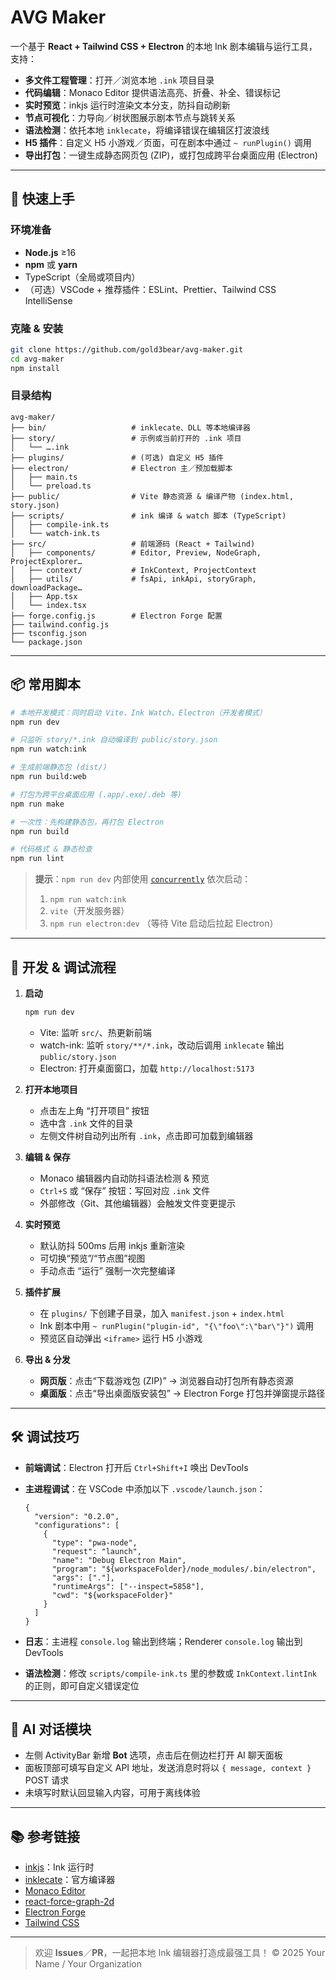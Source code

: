 # AVG Maker

一个基于 **React + Tailwind CSS + Electron** 的本地 Ink 剧本编辑与运行工具，支持：

- **多文件工程管理**：打开／浏览本地 `.ink` 项目目录  
- **代码编辑**：Monaco Editor 提供语法高亮、折叠、补全、错误标记  
- **实时预览**：inkjs 运行时渲染文本分支，防抖自动刷新  
- **节点可视化**：力导向／树状图展示剧本节点与跳转关系  
- **语法检测**：依托本地 `inklecate`，将编译错误在编辑区打波浪线  
- **H5 插件**：自定义 H5 小游戏／页面，可在剧本中通过 `~ runPlugin()` 调用  
- **导出打包**：一键生成静态网页包 (ZIP)，或打包成跨平台桌面应用 (Electron)

---

## 🚀 快速上手

### 环境准备

- **Node.js** ≥16  
- **npm** 或 **yarn**  
- TypeScript（全局或项目内）  
- （可选）VSCode + 推荐插件：ESLint、Prettier、Tailwind CSS IntelliSense

### 克隆 & 安装

```bash
git clone https://github.com/gold3bear/avg-maker.git
cd avg-maker
npm install
```

### 目录结构

```
avg-maker/
├── bin/                   # inklecate、DLL 等本地编译器
├── story/                 # 示例或当前打开的 .ink 项目
│   └── ….ink
├── plugins/               # (可选) 自定义 H5 插件
├── electron/              # Electron 主／预加载脚本
│   ├── main.ts
│   └── preload.ts
├── public/                # Vite 静态资源 & 编译产物 (index.html, story.json)
├── scripts/               # ink 编译 & watch 脚本 (TypeScript)
│   ├── compile-ink.ts
│   └── watch-ink.ts
├── src/                   # 前端源码 (React + Tailwind)
│   ├── components/        # Editor, Preview, NodeGraph, ProjectExplorer…
│   ├── context/           # InkContext, ProjectContext
│   ├── utils/             # fsApi, inkApi, storyGraph, downloadPackage…
│   ├── App.tsx
│   └── index.tsx
├── forge.config.js        # Electron Forge 配置
├── tailwind.config.js     
├── tsconfig.json          
└── package.json           
```

---

## 📦 常用脚本

```bash
# 本地开发模式：同时启动 Vite、Ink Watch、Electron（开发者模式）
npm run dev

# 只监听 story/*.ink 自动编译到 public/story.json
npm run watch:ink

# 生成前端静态包 (dist/)
npm run build:web

# 打包为跨平台桌面应用 (.app/.exe/.deb 等)
npm run make

# 一次性：先构建静态包，再打包 Electron
npm run build

# 代码格式 & 静态检查
npm run lint
```

> **提示**：`npm run dev` 内部使用 [`concurrently`](https://github.com/open-cli-tools/concurrently) 依次启动：
>
> 1. `npm run watch:ink`
> 2. `vite`（开发服务器）
> 3. `npm run electron:dev` （等待 Vite 启动后拉起 Electron）

---

## 🔨 开发 & 调试流程

1. **启动**

   ```bash
   npm run dev
   ```

   * Vite: 监听 `src/`、热更新前端
   * watch-ink: 监听 `story/**/*.ink`，改动后调用 `inklecate` 输出 `public/story.json`
   * Electron: 打开桌面窗口，加载 `http://localhost:5173`

2. **打开本地项目**

   * 点击左上角 “打开项目” 按钮
   * 选中含 `.ink` 文件的目录
   * 左侧文件树自动列出所有 `.ink`，点击即可加载到编辑器

3. **编辑 & 保存**

   * Monaco 编辑器内自动防抖语法检测 & 预览
   * `Ctrl+S` 或 “保存” 按钮：写回对应 `.ink` 文件
   * 外部修改（Git、其他编辑器）会触发文件变更提示

4. **实时预览**

   * 默认防抖 500ms 后用 inkjs 重新渲染
   * 可切换“预览”/“节点图”视图
   * 手动点击 “运行” 强制一次完整编译

5. **插件扩展**

   * 在 `plugins/` 下创建子目录，加入 `manifest.json` + `index.html`
   * Ink 剧本中用 `~ runPlugin("plugin-id", "{\"foo\":\"bar\"}")` 调用
   * 预览区自动弹出 `<iframe>` 运行 H5 小游戏

6. **导出 & 分发**

   * **网页版**：点击“下载游戏包 (ZIP)” → 浏览器自动打包所有静态资源
   * **桌面版**：点击“导出桌面版安装包” → Electron Forge 打包并弹窗提示路径

---

## 🛠 调试技巧

* **前端调试**：Electron 打开后 `Ctrl+Shift+I` 唤出 DevTools
* **主进程调试**：在 VSCode 中添加以下 `.vscode/launch.json`：

  ```jsonc
  {
    "version": "0.2.0",
    "configurations": [
      {
        "type": "pwa-node",
        "request": "launch",
        "name": "Debug Electron Main",
        "program": "${workspaceFolder}/node_modules/.bin/electron",
        "args": ["."],
        "runtimeArgs": ["--inspect=5858"],
        "cwd": "${workspaceFolder}"
      }
    ]
  }
  ```
* **日志**：主进程 `console.log` 输出到终端；Renderer `console.log` 输出到 DevTools
* **语法检测**：修改 `scripts/compile-ink.ts` 里的参数或 `InkContext.lintInk` 的正则，即可自定义错误定位

---

## 🤖 AI 对话模块

* 左侧 ActivityBar 新增 **Bot** 选项，点击后在侧边栏打开 AI 聊天面板
* 面板顶部可填写自定义 API 地址，发送消息时将以 `{ message, context }` POST 请求
* 未填写时默认回显输入内容，可用于离线体验

---

## 📚 参考链接

* [inkjs](https://github.com/y-lohse/inkjs)：Ink 运行时
* [inklecate](https://github.com/inkle/ink)：官方编译器
* [Monaco Editor](https://github.com/microsoft/monaco-editor)
* [react-force-graph-2d](https://github.com/vasturiano/react-force-graph)
* [Electron Forge](https://www.electronforge.io/)
* [Tailwind CSS](https://tailwindcss.com/)

---

> 欢迎 **Issues**／**PR**，一起把本地 Ink 编辑器打造成最强工具！
> © 2025 Your Name / Your Organization

